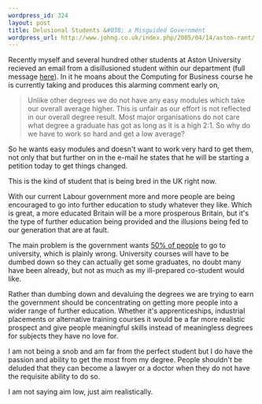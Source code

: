 ```yaml
--- 
wordpress_id: 324
layout: post
title: Delusional Students &#038; a Misguided Government
wordpress_url: http://www.johng.co.uk/index.php/2005/04/14/aston-rant/
---
```

Recently myself and several hundred other students at Aston University recieved an email from a disillusioned student within our department (full message <a href="http://www.johng.co.uk/downloads/petition.txt">here</a>). In it he moans about the Computing for Business course he is currently taking and produces this alarming comment early on,
<blockquote>Unlike other degrees we do not have any easy modules which take our overall average higher. This is unfair as our effort is not reflected in our overall degree result. Most major organisations do not care what degree a graduate has got as long as it is a high 2:1. So why do we have to work so hard and get a low average?</blockquote>
So he wants easy modules and doesn't want to work very hard to get them, not only that but further on in the e-mail he states that he will be starting a petition today to get things changed.

This is the kind of student that is being bred in the UK right now.

With our current Labour government more and more people are being encouraged to go into further education to study whatever they like. Which is great, a more educated Britain will be a more prosperous Britain, but it's the type of further education being provided and the illusions being fed to our generation that are at fault.

The main problem is the government wants <a href="http://news.bbc.co.uk/1/hi/education/4093089.stm">50% of people</a> to go to university, which is plainly wrong. University courses will have to be dumbed down so they can actually get some graduates, no doubt many have been already, but not as much as my ill-prepared co-student would like.

Rather than dumbing down and devaluing the degrees we are trying to earn the government should be concentrating on getting more people into a wider range of further education. Whether it's apprenticeships, industrial placements or alternative training courses it would be a far more realistic prospect and give people meaningful skills instead of meaningless degrees for subjects they have no love for.

I am not being a snob and am far from the perfect student but I do have the passion and ability to get the most from my degree. People shouldn't be deluded that they can become a lawyer or a doctor when they do not have the requisite ability to do so.

I am not saying aim low, just aim realistically.
